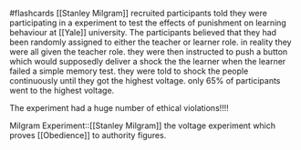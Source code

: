#flashcards 
[[Stanley Milgram]] recruited participants told they were participating in a experiment to test the effects of punishment on learning behaviour at [[Yale]] university. The participants believed that they had been randomly assigned to either the teacher or learner role. in reality they were all given the teacher role. they were then instructed to push a button which would supposedly deliver a shock the the learner when the learner failed a simple memory test. they were told to shock the people continuously until they got the highest voltage. only 65% of participants went to the highest voltage.

The experiment had a huge number of ethical violations!!!!

Milgram Experiment::[[Stanley Milgram]] the voltage experiment which proves [[Obedience]] to authority figures.
<!--SR:!2023-11-17,10,250-->